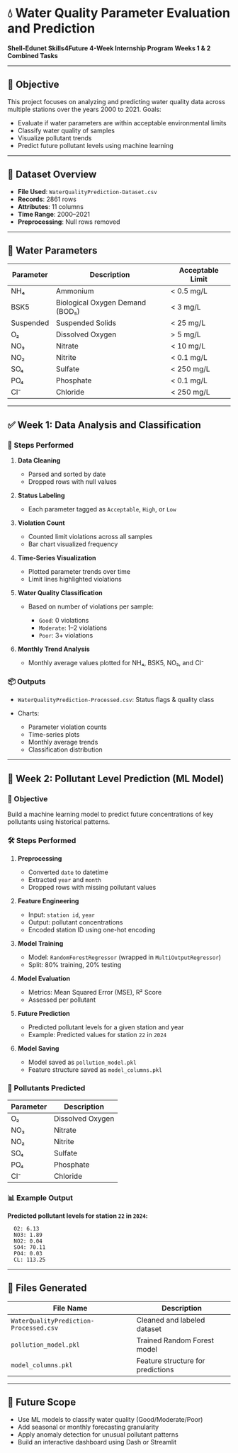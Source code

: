 # 💧 Water Quality Parameter Evaluation and Prediction

**Shell-Edunet Skills4Future 4-Week Internship Program**
**Weeks 1 & 2 Combined Tasks**

---

## 📌 Objective

This project focuses on analyzing and predicting water quality data across multiple stations over the years 2000 to 2021.
Goals:

* Evaluate if water parameters are within acceptable environmental limits
* Classify water quality of samples
* Visualize pollutant trends
* Predict future pollutant levels using machine learning

---

## 📁 Dataset Overview

* **File Used**: `WaterQualityPrediction-Dataset.csv`
* **Records**: 2861 rows
* **Attributes**: 11 columns
* **Time Range**: 2000–2021
* **Preprocessing**: Null rows removed

---

## 🧪 Water Parameters

| Parameter | Description                     | Acceptable Limit |
| --------- | ------------------------------- | ---------------- |
| NH₄       | Ammonium                        | < 0.5 mg/L       |
| BSK5      | Biological Oxygen Demand (BOD₅) | < 3 mg/L         |
| Suspended | Suspended Solids                | < 25 mg/L        |
| O₂        | Dissolved Oxygen                | > 5 mg/L         |
| NO₃       | Nitrate                         | < 10 mg/L        |
| NO₂       | Nitrite                         | < 0.1 mg/L       |
| SO₄       | Sulfate                         | < 250 mg/L       |
| PO₄       | Phosphate                       | < 0.1 mg/L       |
| Cl⁻       | Chloride                        | < 250 mg/L       |

---

## ✅ Week 1: Data Analysis and Classification

### 🔧 Steps Performed

1. **Data Cleaning**

   * Parsed and sorted by date
   * Dropped rows with null values

2. **Status Labeling**

   * Each parameter tagged as `Acceptable`, `High`, or `Low`

3. **Violation Count**

   * Counted limit violations across all samples
   * Bar chart visualized frequency

4. **Time-Series Visualization**

   * Plotted parameter trends over time
   * Limit lines highlighted violations

5. **Water Quality Classification**

   * Based on number of violations per sample:

     * `Good`: 0 violations
     * `Moderate`: 1–2 violations
     * `Poor`: 3+ violations

6. **Monthly Trend Analysis**

   * Monthly average values plotted for NH₄, BSK5, NO₃, and Cl⁻

### 📦 Outputs

* `WaterQualityPrediction-Processed.csv`: Status flags & quality class
* Charts:

  * Parameter violation counts
  * Time-series plots
  * Monthly average trends
  * Classification distribution

---

## 🤖 Week 2: Pollutant Level Prediction (ML Model)

### 📌 Objective

Build a machine learning model to predict future concentrations of key pollutants using historical patterns.

### 🛠 Steps Performed

1. **Preprocessing**

   * Converted `date` to datetime
   * Extracted `year` and `month`
   * Dropped rows with missing pollutant values

2. **Feature Engineering**

   * Input: `station id`, `year`
   * Output: pollutant concentrations
   * Encoded station ID using one-hot encoding

3. **Model Training**

   * Model: `RandomForestRegressor` (wrapped in `MultiOutputRegressor`)
   * Split: 80% training, 20% testing

4. **Model Evaluation**

   * Metrics: Mean Squared Error (MSE), R² Score
   * Assessed per pollutant

5. **Future Prediction**

   * Predicted pollutant levels for a given station and year
   * Example: Predicted values for station `22` in `2024`

6. **Model Saving**

   * Model saved as `pollution_model.pkl`
   * Feature structure saved as `model_columns.pkl`

### 🧪 Pollutants Predicted

| Parameter | Description      |
| --------- | ---------------- |
| O₂        | Dissolved Oxygen |
| NO₃       | Nitrate          |
| NO₂       | Nitrite          |
| SO₄       | Sulfate          |
| PO₄       | Phosphate        |
| Cl⁻       | Chloride         |

### 📊 Example Output

**Predicted pollutant levels for station `22` in `2024`:**

```
  O2: 6.13
  NO3: 1.89
  NO2: 0.04
  SO4: 70.11
  PO4: 0.03
  CL: 113.25
```

---

## 💾 Files Generated

| File Name                              | Description                       |
| -------------------------------------- | --------------------------------- |
| `WaterQualityPrediction-Processed.csv` | Cleaned and labeled dataset       |
| `pollution_model.pkl`                  | Trained Random Forest model       |
| `model_columns.pkl`                    | Feature structure for predictions |

---

## 🔮 Future Scope

* Use ML models to classify water quality (Good/Moderate/Poor)
* Add seasonal or monthly forecasting granularity
* Apply anomaly detection for unusual pollutant patterns
* Build an interactive dashboard using Dash or Streamlit
